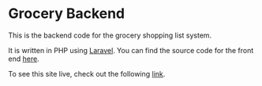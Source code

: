 Grocery Backend
==============================

This is the backend code for the grocery shopping list system.

It is written in PHP using [Laravel](https://laravel.com/). You can find the source code for the front end [here](https://github.com/ulimartinez/grocery-front).

To see this site live, check out the following [link](http://bbpihome.ddns.net/groceries/).
